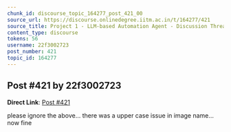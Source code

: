 ```yaml
---
chunk_id: discourse_topic_164277_post_421_00
source_url: https://discourse.onlinedegree.iitm.ac.in/t/164277/421
source_title: Project 1 - LLM-based Automation Agent - Discussion Thread [TDS Jan 2025]
content_type: discourse
tokens: 56
username: 22f3002723
post_number: 421
topic_id: 164277
---
```


## Post #421 by 22f3002723

**Direct Link**: [Post #421](https://discourse.onlinedegree.iitm.ac.in/t/164277/421)

please ignore the above… there was a upper case issue in image name… now fine
